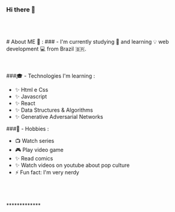 ### Hi there 👋
<div align="center">
</div>
</br>
</br>
</br>
# About ME 💬 :
### - I'm currently studying 📗 and learning 💡 web development 💻 from Brazil 🇧🇷.
</br>
</br>
</br>

###🎓 - Technologies I'm learning :
- ✨ Html e Css</li>
- ✨ Javascript</li>   
- ✨ React
- ✨ Data Structures & Algorithms
- ✨ Generative Adversarial Networks

###🧗 - Hobbies : 
- 📺 Watch series
- 🎮 Play video game
- ✨ Read comics
- ✨ Watch videos on youtube about pop culture
- ⚡ Fun fact: I'm very nerdy
</br>
</br>
</br>
*************
